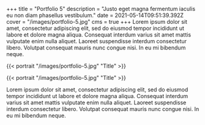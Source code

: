 +++
title = "Portfolio 5"
description = "Justo eget magna fermentum iaculis eu non diam phasellus vestibulum."
date = 2021-05-14T09:51:39.392Z
cover = "/images/portfolio-5.jpg"
cms = true
+++
Lorem ipsum dolor sit amet, consectetur adipiscing elit, sed do eiusmod tempor incididunt ut labore et dolore magna aliqua. Consequat interdum varius sit amet mattis vulputate enim nulla aliquet. Laoreet suspendisse interdum consectetur libero. Volutpat consequat mauris nunc congue nisi. In eu mi bibendum neque.

{{< portrait "/images/portfolio-5.jpg" "Title" >}}

{{< portrait "/images/portfolio-5.jpg" "Title" >}}

Lorem ipsum dolor sit amet, consectetur adipiscing elit, sed do eiusmod tempor incididunt ut labore et dolore magna aliqua. Consequat interdum varius sit amet mattis vulputate enim nulla aliquet. Laoreet suspendisse interdum consectetur libero. Volutpat consequat mauris nunc congue nisi. In eu mi bibendum neque.
